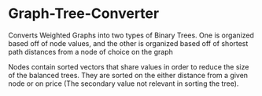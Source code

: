 # Graph-Tree-Converter
Converts Weighted Graphs into two types of Binary Trees. One is organized based off of node values, and the other is organized based off of shortest path distances from a node of choice on the graph

Nodes contain sorted vectors that share values in order to reduce the size of the balanced trees. They are sorted on the either distance from a given node or on price (The secondary value not relevant in sorting the tree).
